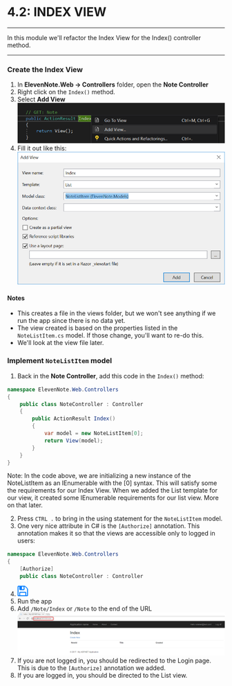 # 4.2: INDEX VIEW
---
In this module we'll refactor the Index View for the Index() controller method.

<hr />

### Create the Index View
1. In **ElevenNote.Web -> Controllers** folder, open the **Note Controller**
2. Right click on the `Index()` method.
3. Select **Add View** 
![Add View](../assets/4.2-A.png)
4. Fill it out like this:
![View](../assets/4.2-B.png)

#### Notes
- This creates a file in the views folder, but we won't see anything if we run the app since there is no data yet. 
- The view created is based on the properties listed in the `NoteListItem.cs` model. If those change, you'll want to re-do this. 
- We'll look at the view file later.

### Implement `NoteListItem` model
1. Back in the **Note Controller**, add this code in the `Index()` method:

```cs
namespace ElevenNote.Web.Controllers
{
    public class NoteController : Controller
    {
        public ActionResult Index()
        {
            var model = new NoteListItem[0];
            return View(model);
        }
    }
}
```
Note: In the code above, we are initializing a new instance of the NoteListItem as an IEnumerable with the [0] syntax. This will satisfy some the requirements for our Index View. When we added the List template for our view, it created some IEnumerable requirements for our list view. More on that later. 

2. Press `CTRL .` to bring in the using statement for the `NoteListItem` model.
3. One very nice attribute in C# is the `[Authorize]` annotation. This annotation makes it so that the views are accessible only to logged in users:
```cs
namespace ElevenNote.Web.Controllers
{
    [Authorize]
    public class NoteController : Controller
```
4. ![Save](../assets/font-awesome-save.png)
5. Run the app
6. Add `/Note/Index` or `/Note` to the end of the URL
![Note View](../assets/4.2-C.png)
7. If you are not logged in, you should be redirected to the Login page. This is due to the `[Authorize]` annotation we added.
8. If you are logged in, you should be directed to the List view. 
